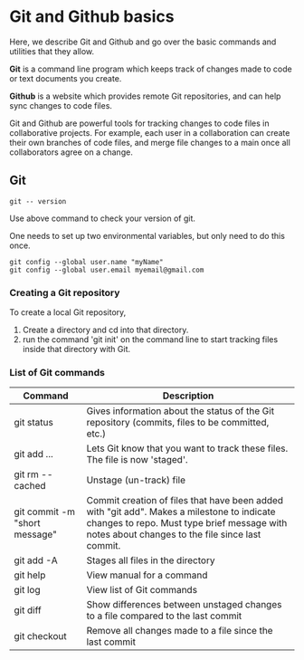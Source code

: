 # Git and Github basics

Here, we describe Git and Github and go over the basic commands and utilities that they allow.

**Git** is a command line program which keeps track of changes made to code or text documents you create.

**Github** is a website which provides remote Git repositories, and can help sync changes to code files.

Git and Github are powerful tools for tracking changes to code files in collaborative projects. For
example, each user in a collaboration can create their own branches of code files, and merge file
changes to a main once all collaborators agree on a change.

## Git

```
git -- version
```

Use above command to check your version of git.

One needs to set up two environmental variables, but only need to do this once.

```
git config --global user.name "myName"
git config --global user.email myemail@gmail.com
```

### Creating a Git repository

To create a local Git repository,

1. Create a directory and cd into that directory.
2. run the command 'git init' on the command line to start tracking files inside that directory with Git.

### List of Git commands

| Command                       | Description                                                                                                                                                                                  |
| ----------------------------- | -------------------------------------------------------------------------------------------------------------------------------------------------------------------------------------------- |
| git status                    | Gives information about the status of the Git repository (commits, files to be committed, etc.)                                                                                              |
| git add <file1> <file2> ...   | Lets Git know that you want to track these files. The file is now 'staged'.                                                                                                                  |
| git rm --cached <file>        | Unstage (un-track) file                                                                                                                                                                      |
| git commit -m "short message" | Commit creation of files that have been added with "git add". Makes a milestone to indicate changes to repo. Must type brief message with notes about changes to the file since last commit. |
| git add -A                    | Stages all files in the directory                                                                                                                                                            |
| git help <cmd>                | View manual for a command                                                                                                                                                                    |
| git log                       | View list of Git commands                                                                                                                                                                    |
| git diff <file>               | Show differences between unstaged changes to a file compared to the last commit                                                                                                              |
| git checkout <file>           | Remove all changes made to a file since the last commit                                                                                                                                      |
